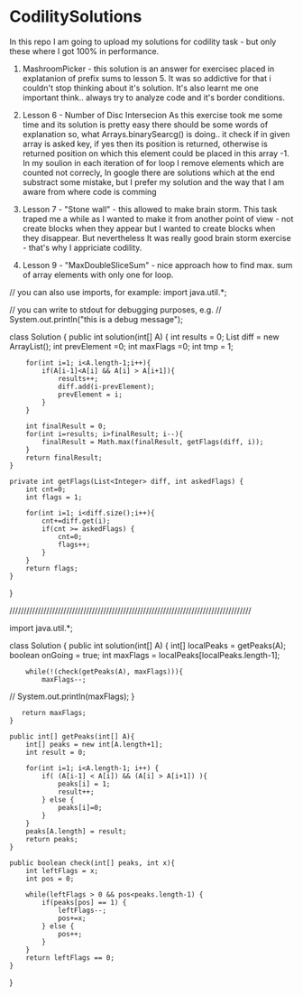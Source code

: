 # CodilitySolutions
In this repo I am going to upload my solutions for codility task - but only these where I got 100% in performance.

1. MashroomPicker - this solution is an answer for exercisec placed in explatanion of prefix sums to lesson 5. It was so addictive for that i couldn't stop thinking about it's solution. It's also learnt me one important think.. always try to analyze code and it's border conditions.

2. Lesson 6 - Number of Disc Intersecion
As this exercise took me some time and its solution is pretty easy there should be some words of explanation so, what Arrays.binarySearcg() is doing.. it check if in given array is asked key, if yes then its position is returned, otherwise is returned position on which this element could be placed in this array -1. In my soulion in each iteration of for loop I remove elements which are counted not correcly, In google there are solutions which at the end substract some mistake, but I prefer my solution and the way that I am aware from where code is comming

3. Lesson 7 - "Stone wall" - this allowed to make brain storm. This task traped me a while as I wanted to make it from another point of view - not create blocks when they appear but I wanted to create blocks when they disappear. But nevertheless It was really good brain storm exercise - that's why I appriciate codility.

4. Lesson 9 - "MaxDoubleSliceSum" - nice approach how to find max. sum of array elements with only one for loop. 


// you can also use imports, for example:
 import java.util.*;

// you can write to stdout for debugging purposes, e.g.
// System.out.println("this is a debug message");

class Solution {
    public int solution(int[] A) {
        int results = 0;
        List<Integer> diff = new ArrayList<Integer>();
        int prevElement =0;
        int maxFlags =0;
        int tmp = 1;
        
        for(int i=1; i<A.length-1;i++){
            if(A[i-1]<A[i] && A[i] > A[i+1]){
                results++;
                diff.add(i-prevElement);
                prevElement = i;
            }
        }

        int finalResult = 0;
        for(int i=results; i>finalResult; i--){
            finalResult = Math.max(finalResult, getFlags(diff, i));
        }
        return finalResult;
    }
    
    private int getFlags(List<Integer> diff, int askedFlags) {
        int cnt=0;
        int flags = 1;

        for(int i=1; i<diff.size();i++){
            cnt+=diff.get(i);
            if(cnt >= askedFlags) {
                cnt=0;
                flags++;
            }
        }
        return flags;
    }
    
    
}


/////////////////////////////////////////////////////////////////////////////////////



import java.util.*;

class Solution {
    public int solution(int[] A) {
        int[] localPeaks = getPeaks(A);
        boolean onGoing = true;
        int maxFlags = localPeaks[localPeaks.length-1];

        while(!(check(getPeaks(A), maxFlags))){
            maxFlags--;        
  //          System.out.println(maxFlags);
        }
       
       return maxFlags;
    }
    
    public int[] getPeaks(int[] A){
        int[] peaks = new int[A.length+1];
        int result = 0;
        
        for(int i=1; i<A.length-1; i++) {
            if( (A[i-1] < A[i]) && (A[i] > A[i+1]) ){
                peaks[i] = 1; 
                result++;
            } else {
                peaks[i]=0;
            }
        }
        peaks[A.length] = result;
        return peaks;
    }
    
    public boolean check(int[] peaks, int x){
        int leftFlags = x;
        int pos = 0;
        
        while(leftFlags > 0 && pos<peaks.length-1) {
            if(peaks[pos] == 1) {
                leftFlags--;
                pos+=x;
            } else {
                pos++;
            }
        }
        return leftFlags == 0;  
    }
}


